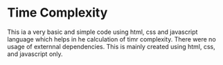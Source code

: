 # Time Complexity
This ia a very basic and simple code using html, css and javascript language which helps in he calculation of timr complexity.
There were no usage of externnal dependencies. This is mainly created using html, css, and javascript only.
